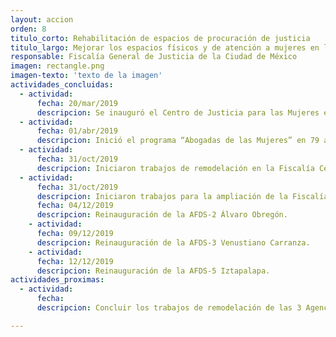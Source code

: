 ```yaml
---
layout: accion
orden: 8
titulo_corto: Rehabilitación de espacios de procuración de justicia
titulo_largo: Mejorar los espacios físicos y de atención a mujeres en la procuración de justicia para una atención más rápida, cálida y digna
responsable: Fiscalía General de Justicia de la Ciudad de México
imagen: rectangle.png
imagen-texto: 'texto de la imagen'
actividades_concluidas:
  - actividad:
      fecha: 20/mar/2019
      descripcion: Se inauguró el Centro de Justicia para las Mujeres en la alcaldía Tlalpan, espacio que brinda servicios integrales, multidisciplinarios e interinstitucionales por parte de personal especializado en áreas jurídica, médica y psicológica a mujeres, niñas y niños víctimas de violencia de género.
  - actividad:
      fecha: 01/abr/2019
      descripcion: Inició el programa “Abogadas de las Mujeres” en 79 agencias del ministerio público  con 151 abogadas encargada de asesorar y apoyar a las mujeres que llegan a presentar denuncias por violencia de género o familiar.
  - actividad:
      fecha: 31/oct/2019
      descripcion: Iniciaron trabajos de remodelación en la Fiscalía Central de Investigación para la Atención de Delitos Sexuales Iztapalapa FDS-5, en la Fiscalía Central de Investigación para la Atención de Delitos Sexuales Venustiano Carranza FDS-3, en la Fiscalía Central de Investigación para la Atención de Delitos Sexuales Álvaro Obregón FDS-2, y en la Fiscalía Central de Investigación para la Atención de Delitos Sexuales Amberes FDS-1. 
  - actividad:
      fecha: 31/oct/2019
      descripcion: Iniciaron trabajos para la ampliación de la Fiscalía Central de Investigación para la Atención de Delitos Sexuales Bunker FDS-6 y de la Fiscalía Central de Investigación para la Atención de Delitos Sexuales Cien Metros FDS-4.         - actividad:
      fecha: 04/12/2019
      descripcion: Reinauguración de la AFDS-2 Álvaro Obregón.
    - actividad:
      fecha: 09/12/2019
      descripcion: Reinauguración de la AFDS-3 Venustiano Carranza.
    - actividad:
      fecha: 12/12/2019
      descripcion: Reinauguración de la AFDS-5 Iztapalapa.      
actividades_proximas:
  - actividad:
      fecha:
      descripcion: Concluir los trabajos de remodelación de las 3 Agencias Especializadas de Delitos Sexuales en obra. <br> Inaugurar 3 nuevas Agencias Especializadas de Delitos Sexuales en los Centros de Justicia para las Mujeres.

---
```

